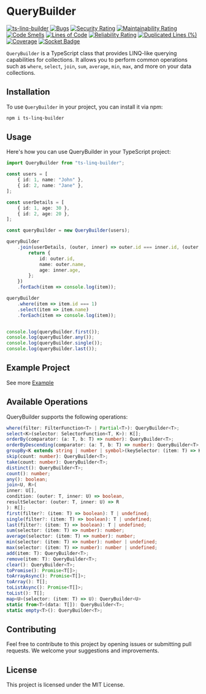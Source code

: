 # QueryBuilder

[![ts-linq-builder](https://img.shields.io/npm/dt/ts-linq-builder.svg)](https://www.npmjs.com/package/ts-linq-builder)
[![Bugs](https://sonarcloud.io/api/project_badges/measure?project=thinkthread_ts-linq-builder&metric=bugs)](https://sonarcloud.io/summary/new_code?id=thinkthread_ts-linq-builder)
[![Security Rating](https://sonarcloud.io/api/project_badges/measure?project=thinkthread_ts-linq-builder&metric=security_rating)](https://sonarcloud.io/summary/new_code?id=thinkthread_ts-linq-builder)
[![Maintainability Rating](https://sonarcloud.io/api/project_badges/measure?project=thinkthread_ts-linq-builder&metric=sqale_rating)](https://sonarcloud.io/summary/new_code?id=thinkthread_ts-linq-builder)
[![Code Smells](https://sonarcloud.io/api/project_badges/measure?project=thinkthread_ts-linq-builder&metric=code_smells)](https://sonarcloud.io/summary/new_code?id=thinkthread_ts-linq-builder)
[![Lines of Code](https://sonarcloud.io/api/project_badges/measure?project=thinkthread_ts-linq-builder&metric=ncloc)](https://sonarcloud.io/summary/new_code?id=thinkthread_ts-linq-builder)
[![Reliability Rating](https://sonarcloud.io/api/project_badges/measure?project=thinkthread_ts-linq-builder&metric=reliability_rating)](https://sonarcloud.io/summary/new_code?id=thinkthread_ts-linq-builder)
[![Duplicated Lines (%)](https://sonarcloud.io/api/project_badges/measure?project=thinkthread_ts-linq-builder&metric=duplicated_lines_density)](https://sonarcloud.io/summary/new_code?id=thinkthread_ts-linq-builder)
[![Coverage](https://sonarcloud.io/api/project_badges/measure?project=thinkthread_ts-linq-builder&metric=coverage)](https://sonarcloud.io/summary/new_code?id=thinkthread_ts-linq-builder)
[![Socket Badge](https://socket.dev/api/badge/npm/package/ts-linq-builder)](https://socket.dev/npm/package/ts-linq-builder)

`QueryBuilder` is a TypeScript class that provides LINQ-like querying capabilities for collections. It allows you to perform common operations such as `where`, `select`, `join`, `sum`, `average`, `min`, `max`, and more on your data collections.

## Installation

To use `QueryBuilder` in your project, you can install it via npm:

```bash
npm i ts-linq-builder
```

## Usage

Here's how you can use QueryBuilder in your TypeScript project:

```typescript
import QueryBuilder from "ts-linq-builder";

const users = [
    { id: 1, name: "John" },
    { id: 2, name: "Jane" },
];

const userDetails = [
    { id: 1, age: 30 },
    { id: 2, age: 20 },
];

const queryBuilder = new QueryBuilder(users);

queryBuilder
    .join(userDetails, (outer, inner) => outer.id === inner.id, (outer, inner) => {
        return {
            id: outer.id,
            name: outer.name,
            age: inner.age,
        };
    })
    .forEach(item => console.log(item));    

queryBuilder
    .where(item => item.id === 1)
    .select(item => item.name)
    .forEach(item => console.log(item));


console.log(queryBuilder.first());
console.log(queryBuilder.any());
console.log(queryBuilder.single());
console.log(queryBuilder.last());
```

## Example Project

See more [Example](./example)

## Available Operations

QueryBuilder supports the following operations:

```typescript
where(filter: FilterFunction<T> | Partial<T>): QueryBuilder<T>;
select<K>(selector: SelectorFunction<T, K>): K[];
orderBy(comparator: (a: T, b: T) => number): QueryBuilder<T>;
orderByDescending(comparator: (a: T, b: T) => number): QueryBuilder<T>;
groupBy<K extends string | number | symbol>(keySelector: (item: T) => K): Record<K, T[]>;
skip(count: number): QueryBuilder<T>;
take(count: number): QueryBuilder<T>;
distinct(): QueryBuilder<T>;
count(): number;
any(): boolean;
join<U, R>(
inner: U[],
condition: (outer: T, inner: U) => boolean,
resultSelector: (outer: T, inner: U) => R
): R[];
first(filter?: (item: T) => boolean): T | undefined;
single(filter?: (item: T) => boolean): T | undefined;
last(filter?: (item: T) => boolean): T | undefined;
sum(selector: (item: T) => number): number;
average(selector: (item: T) => number): number;
min(selector: (item: T) => number): number | undefined;
max(selector: (item: T) => number): number | undefined;
add(item: T): QueryBuilder<T>;
remove(item: T): QueryBuilder<T>;
clear(): QueryBuilder<T>;
toPromise(): Promise<T[]>;
toArrayAsync(): Promise<T[]>;
toArray(): T[];
toListAsync(): Promise<T[]>;
toList(): T[];
map<U>(selector: (item: T) => U): QueryBuilder<U> 
static from<T>(data: T[]): QueryBuilder<T>;
static empty<T>(): QueryBuilder<T>;
```

## Contributing

Feel free to contribute to this project by opening issues or submitting pull requests. We welcome your suggestions and improvements.

## License

This project is licensed under the MIT License.

